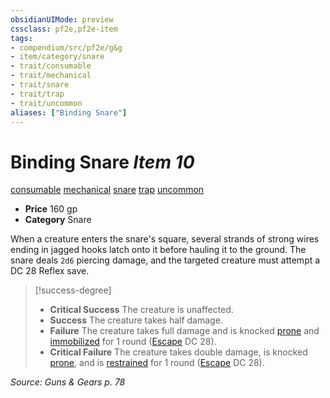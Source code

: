 ```yaml
---
obsidianUIMode: preview
cssclass: pf2e,pf2e-item
tags:
- compendium/src/pf2e/g&g
- item/category/snare
- trait/consumable
- trait/mechanical
- trait/snare
- trait/trap
- trait/uncommon
aliases: ["Binding Snare"]
---
```

# Binding Snare *Item 10*  
[consumable](/rules/traits/consumable.md)  [mechanical](/rules/traits/mechanical.md)  [snare](/rules/traits/snare.md)  [trap](/rules/traits/trap.md)  [uncommon](/rules/traits/uncommon.md)  

- **Price** 160 gp
- **Category** Snare

When a creature enters the snare's square, several strands of strong wires ending in jagged hooks latch onto it before hauling it to the ground. The snare deals `2d6` piercing damage, and the targeted creature must attempt a DC 28 Reflex save.

> [!success-degree] 
> - **Critical Success** The creature is unaffected.
> - **Success** The creature takes half damage.
> - **Failure** The creature takes full damage and is knocked [prone](/rules/conditions.md#Prone) and [immobilized](/rules/conditions.md#Immobilized) for 1 round ([Escape](/rules/actions/escape.md) DC 28).
> - **Critical Failure** The creature takes double damage, is knocked [prone](/rules/conditions.md#Prone), and is [restrained](/rules/conditions.md#Restrained) for 1 round ([Escape](/rules/actions/escape.md) DC 28).

*Source: Guns & Gears p. 78*